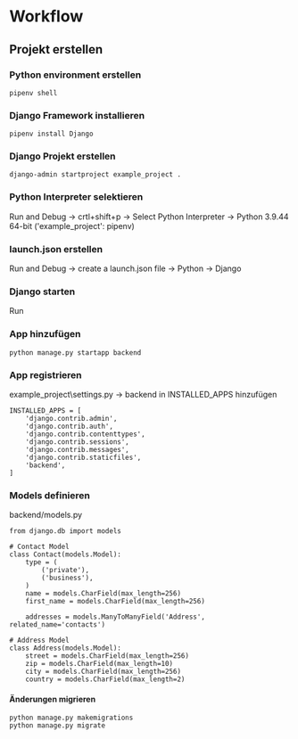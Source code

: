 # Workflow

## Projekt erstellen

### Python environment erstellen

```
pipenv shell
```

### Django Framework installieren

```
pipenv install Django
```

### Django Projekt erstellen

```
django-admin startproject example_project .
```

### Python Interpreter selektieren
Run and Debug -> crtl+shift+p -> Select Python Interpreter -> Python 3.9.44 64-bit ('example_project': pipenv)

### launch.json erstellen
Run and Debug -> create a launch.json file -> Python -> Django

### Django starten
Run

### App hinzufügen

```
python manage.py startapp backend
```

### App registrieren
example_project\settings.py -> backend in INSTALLED_APPS hinzufügen

```
INSTALLED_APPS = [
    'django.contrib.admin',
    'django.contrib.auth',
    'django.contrib.contenttypes',
    'django.contrib.sessions',
    'django.contrib.messages',
    'django.contrib.staticfiles',
    'backend',
]
```

### Models definieren
backend/models.py

```
from django.db import models

# Contact Model
class Contact(models.Model):
    type = (
        ('private'),
        ('business'),
    )
    name = models.CharField(max_length=256)
    first_name = models.CharField(max_length=256)

    addresses = models.ManyToManyField('Address', related_name='contacts')

# Address Model
class Address(models.Model):
    street = models.CharField(max_length=256)
    zip = models.CharField(max_length=10)
    city = models.CharField(max_length=256)
    country = models.CharField(max_length=2)
```

#### Änderungen migrieren
```
python manage.py makemigrations
python manage.py migrate
```